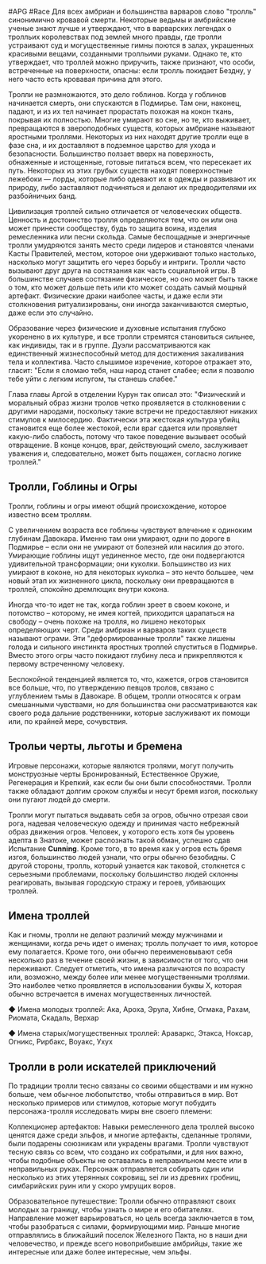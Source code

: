 #APG #Race
Для всех амбриан и большинства варваров слово "тролль" синонимично кровавой смерти. Некоторые ведьмы и амбрийские ученые знают лучше и утверждают, что в варварских легендах о тролльих королевствах под землей много правды, где тролли устраивают суд и могущественные гимны поются в залах, украшенных красивыми вещами, созданными тролльими руками. Однако те, кто утверждает, что троллей можно приручить, также признают, что особи, встреченные на поверхности, опасны: если тролль покидает Бездну, у него часто есть кровавая причина для этого. 

Тролли не размножаются, это дело гоблинов. Когда у гоблинов начинается смерть, они спускаются в Подмирье. Там они, наконец, падают, и из их тел начинает прорастать похожая на кокон ткань, покрывая их полностью. Многие умирают во сне, но те, кто выживает, превращаются в звероподобных существ, которых амбриане называют яростными троллями. Некоторых из них находят другие тролли еще в фазе сна, и их доставляют в подземное царство для ухода и безопасности. Большинство ползает вверх на поверхность, обнаженные и истощенные, готовые питаться всем, что пересекает их путь. Некоторых из этих грубых существ находят поверхностные лежебоки — лорды, которые либо одевают их в одежды и развивают их природу, либо заставляют подчиняться и делают их предводителями их разбойничьих банд. 

Цивилизация троллей сильно отличается от человеческих обществ. Ценность и достоинство тролля определяются тем, что он или она может принести сообществу, будь то защита воина, изделия ремесленника или песни скольда. Самые беспощадные и энергичные тролли умудряются занять место среди лидеров и становятся членами Касты Правителей, местом, которое они удерживают только настолько, насколько могут защитить его через борьбу и интриги. Тролли часто вызывают друг друга на состязания как часть социальной игры. В большинстве случаев состязание физическое, но оно может быть также о том, кто может дольше петь или кто может создать самый мощный артефакт. Физические драки наиболее часты, и даже если эти столкновения ритуализированы, они иногда заканчиваются смертью, даже если это случайно. 

Образование через физические и духовные испытания глубоко укоренено в их культуре, и все тролли стремятся становиться сильнее, как индивиды, так и в группе. Дуэли рассматриваются как единственный жизнеспособный метод для достижения закаливания тела и коллектива. Часто слышимое изречение, которое отражает это, гласит: "Если я сломаю тебя, наш народ станет слабее; если я позволю тебе уйти с легким испугом, ты станешь слабее." 

Глава главы Аргой в отделении Курун так описал это: "Физический и моральный образ жизни тролов четко проявляется в столкновении с другими народами, поскольку такие встречи не предоставляют никаких стимулов к милосердию. Фактически эта жестокая культура убийц становится еще более жестокой, если враг сдается или проявляет какую-либо слабость, потому что такое поведение вызывает особый отвращение. В конце концов, враг, действующий смело, заслуживает уважения и, следовательно, может быть пощажен, согласно логике троллей." 

## Тролли, Гоблины и Огры 

Тролли, гоблины и огры имеют общий происхождение, которое известно всем троллям. 

С увеличением возраста все гоблины чувствуют влечение к одиноким глубинам Давокара. Именно там они умирают, одни по дороге в Подмирье – если они не умирают от болезней или насилия до этого. Умирающие гоблины ищут уединенное место, где они подвергаются удивительной трансформации; они куколки. Большинство из них умирают в коконе, но для некоторых куколка – это нечто большее, чем новый этап их жизненного цикла, поскольку они превращаются в троллей, спокойно дремлющих внутри кокона. 

Иногда что-то идет не так, когда гоблин зреет в своем коконе, и потомство – которому, не имея когтей, приходится царапаться на свободу – очень похоже на тролля, но лишено некоторых определяющих черт. Среди амбриан и варваров таких существ называют ограми. Эти "деформированные тролли" также лишены голода и сильного инстинкта яростных троллей спуститься в Подмирье. Вместо этого огры часто покидают глубину леса и прикрепляются к первому встреченному человеку. 

Беспокойной тенденцией является то, что, кажется, огров становится все больше, что, по утверждению певцов тролов, связано с углублением тьмы в Давокаре. В общем, тролли относятся к ограм смешанными чувствами, но для большинства они рассматриваются как своего рода дальние родственники, которые заслуживают их помощи или, по крайней мере, сочувствия. 

## Трольи черты, льготы и бремена 

Игровые персонажи, которые являются тролями, могут получить монструозные черты Бронированный, Естественное Оружие, Регенерация и Крепкий, как если бы они были способностями. Тролли также обладают долгим сроком службы и несут бремя изгоя, поскольку они пугают людей до смерти. 

Тролли могут пытаться выдавать себя за огров, обычно отрезая свои рога, надевая человеческую одежду и принимая часто небрежный образ движения огров. Человек, у которого есть хотя бы уровень адепта в Знатоке, может распознать такой обман, успешно сдав Испытание **Cunning**. Кроме того, в то время как у огров есть бремя изгоя, большинство людей узнали, что огры обычно безобидны. С другой стороны, тролль, который узнается как таковой, столкнется с серьезными проблемами, поскольку большинство людей склонны реагировать, вызывая городскую стражу и героев, убивающих троллей. 

## Имена троллей 

Как и гномы, тролли не делают различий между мужчинами и женщинами, когда речь идет о именах; тролль получает то имя, которое ему полагается. Кроме того, они обычно переименовывают себя несколько раз в течение своей жизни, в зависимости от того, что они переживают. Следует отметить, что имена различаются по возрасту или, возможно, между более или менее могущественными троллями. Это наиболее четко проявляется в использовании буквы X, которая обычно встречается в именах могущественных личностей. 

◆ Имена молодых троллей: Ака, Ароха, Эрула, Хибне, Огмака, Рахам, Риомата, Скадаль, Верхар 

◆ Имена старых/могущественных троллей: Араваркс, Этакса, Ноксар, Огникс, Рирбакс, Воуакс, Ухух 

## Тролли в роли искателей приключений 
По традиции тролли тесно связаны со своими обществами и им нужно больше, чем обычное любопытство, чтобы отправиться в мир. Вот несколько примеров или стимулов, которые могут побудить персонажа-тролля исследовать миры вне своего племени: 

Коллекционер артефактов: Навыки ремесленного дела троллей высоко ценятся даже среди эльфов, и многие артефакты, сделанные тролями, были подарены союзникам или украдены врагами. Тролли чувствуют тесную связь со всем, что создано их собратьями, и для них важно, чтобы подобные объекты не оставались в неправильном месте или в неправильных руках. Персонаж отправляется собирать один или несколько из этих утерянных сокровищ, sei ли из древних гробниц, симбарийских руин или у скоро умрущих воров. 

Образовательное путешествие: Тролли обычно отправляют своих молодых за границу, чтобы узнать о мире и его обитателях. Направление может варьироваться, но цель всегда заключается в том, чтобы разобраться с силами, формирующими мир. Раньше многие отправлялись в ближайший поселок Железного Пакта, но в наши дни человечество, и прежде всего новоприбывшие амбрийцы, такие же интересные или даже более интересные, чем эльфы. 
